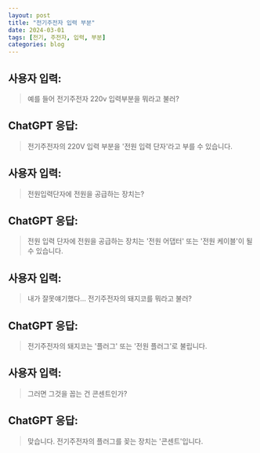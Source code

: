 ```yaml
---
layout: post
title: "전기주전자 입력 부분"
date: 2024-03-01
tags: [전기, 주전자, 입력, 부분]
categories: blog
---
```


## 사용자 입력:
> 예를 들어 전기주전자 220v 입력부분을 뭐라고 불러?

## ChatGPT 응답:
> 전기주전자의 220V 입력 부분을 '전원 입력 단자'라고 부를 수 있습니다.

## 사용자 입력:
> 전원입력단자에 전원을 공급하는 장치는?

## ChatGPT 응답:
> 전원 입력 단자에 전원을 공급하는 장치는 '전원 어댑터' 또는 '전원 케이블'이 될 수 있습니다.

## 사용자 입력:
> 내가 잘못얘기했다… 전기주전자의 돼지코를 뭐라고 불러?

## ChatGPT 응답:
> 전기주전자의 돼지코는 '플러그' 또는 '전원 플러그'로 불립니다.

## 사용자 입력:
> 그러면 그것을 꼽는 건 콘센트인가?

## ChatGPT 응답:
> 맞습니다. 전기주전자의 플러그를 꽂는 장치는 '콘센트'입니다.

